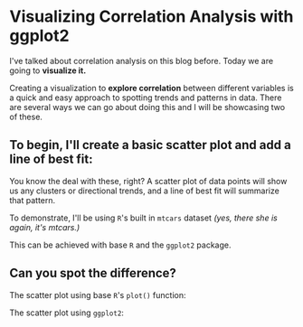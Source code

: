 # Visualizing Correlation Analysis with ggplot2

I've talked about correlation analysis on this blog before. Today we are going to **visualize it.**

Creating a visualization to **explore correlation** between different variables is a quick and easy approach to spotting trends and patterns in data. There are several ways we can go about doing this and I will be showcasing two of these.

## To begin, I'll create a basic scatter plot and add a line of best fit:

You know the deal with these, right? A scatter plot of data points will show us any clusters or directional trends, and a line of best fit will summarize that pattern.

To demonstrate, I'll be using `R`'s built in `mtcars` dataset *(yes, there she is again, it's mtcars.)*

This can be achieved with base `R` and the `ggplot2` package.

## Can you spot the difference?

The scatter plot using base `R`'s `plot()` function:

The scatter plot using `ggplot2`:
